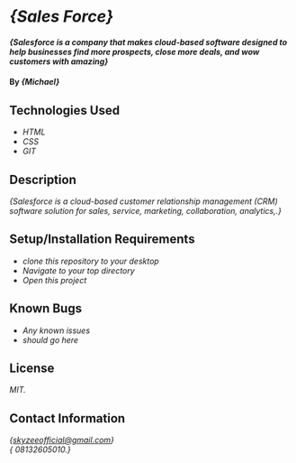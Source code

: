 # _{Sales Force}_

#### _{Salesforce is a company that makes cloud-based software designed to help businesses find more prospects, close more deals, and wow customers with amazing}_

#### By _**{Michael}**_

## Technologies Used

* _HTML_
* _CSS_
* _GIT_

## Description

_{Salesforce is a cloud-based customer relationship management (CRM) software solution for sales, service, marketing, collaboration, analytics,.}_

## Setup/Installation Requirements

* _clone this repository to your desktop_
* _Navigate to your top directory_
* _Open this project_

## Known Bugs

* _Any known issues_
* _should go here_

## License

_MIT._

## Contact Information

_{skyzeeofficial@gmail.com}<br>{ 08132605010.}_